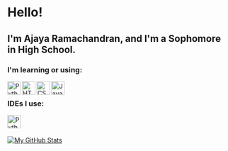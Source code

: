 # Hello!

## I'm Ajaya Ramachandran, and I'm a Sophomore in High School.

### I'm learning or using:
<a href="https://www.python.org/">
    <img align="left" alt="Python" width="30" height="30" src="https://th.bing.com/th/id/OIP.EDJ9xoErBbZqK2tExVoJfAHaHY?pid=ImgDet&rs=1">
</a>
<a href="https://developer.mozilla.org/en-US/docs/Web/HTML">
    <img align="left" alt="HTML" width="30" height="30" src="https://th.bing.com/th/id/OIP.qCW__3jFWBUxPjEbCFMIDgHaHa?pid=ImgDet&rs=1" />
</a>
<a href="https://developer.mozilla.org/en-US/docs/Web/CSS">
    <img align="left" alt="CSS" width="30" height="30" src="https://3wa.fr/wp-content/uploads/2020/04/logo-css.png" />
</a>
<a href="https://javascript.com/">
    <img align="left" alt="JavaScript" width="30" height="30" src="https://upload.wikimedia.org/wikipedia/commons/6/6a/JavaScript-logo.png" />
</a>
<br />

### IDEs I use:
<a href="https://code.visualstudio.com/">
    <img align="left" alt="Python" width="30" height="30" src="https://th.bing.com/th/id/OIP.DYS4qncHeBeS1lp8QUCurAHaHa?pid=ImgDet&rs=1">
</a>

<br />
<br />

[![My GitHub Stats](https://github-readme-stats.vercel.app/api/?username=ajayaramachandran&count_private=true&theme=gruvbox&showicons=true)]()
